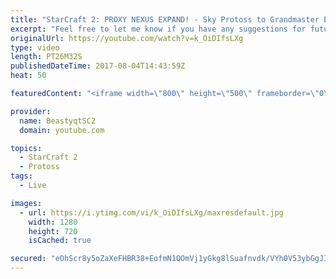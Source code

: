```yaml
---
title: "StarCraft 2: PROXY NEXUS EXPAND! - Sky Protoss to Grandmaster Episode 2"
excerpt: "Feel free to let me know if you have any suggestions for future videos. I hope you guys enjoy this one!  JOIN MY DISCORD CHANNEL @ https://discord.gg/aJMGAEn in order to play in INSANE CHALLENGE videos with me or just hang out to talk to other StarCraft 2 players, find practice partners of all races,"
originalUrl: https://youtube.com/watch?v=k_OiDIfsLXg
type: video
length: PT26M32S
publishedDateTime: 2017-08-04T14:43:59Z
heat: 50

featuredContent: "<iframe width=\"800\" height=\"500\" frameborder=\"0\" src=\"https://www.youtube.com/embed/k_OiDIfsLXg\" allow=\"accelerometer; autoplay; encrypted-media; gyroscope; picture-in-picture\" allowfullscreen></iframe>"

provider:
  name: BeastyqtSC2
  domain: youtube.com

topics:
  - StarCraft 2
  - Protoss
tags:
  - Live

images:
  - url: https://i.ytimg.com/vi/k_OiDIfsLXg/maxresdefault.jpg
    width: 1280
    height: 720
    isCached: true

secured: "eOhScr8y5oZaXeFHBR38+EofmN1QOmVj1yGkg8lSuafnvdk/VYh0V53ybGgJIQdCQHCHFRpYbezyN91fjIAGCqCyXBryH2Sq4GgNBN8+LCqnxr9HagIHmwJo8ZGUvPveAl0k/Y21ItxdyN3OpEyNI7kl1bcR8kMLhruuAUgeSk3eAYySvIJBhUy6fJdeD5+fYnzbxZhEpV5UslDKTOWKr+HtdTgY8e3Fvf4oH7Z4y8eHyjMtVVUCpTbYk/VuQRATzkjqolmP8Ulfsf5R+cSY+LJx1z7T5UfewFZaV3VTthOrT8FfM5+W6CeR/asRZlPqoYamqN/sLw2MZOr8RafVg3A7bEu+4OJPWeqK2SgROcoBdiXiOSNPz53I08dyx1PjLpLR1KGDmgLMynsdXV8TGk2PXzn5iU7BjfyCjXuiQ1k=;Jr2ktpql5wa4t2qec4SPrA=="
---
```


